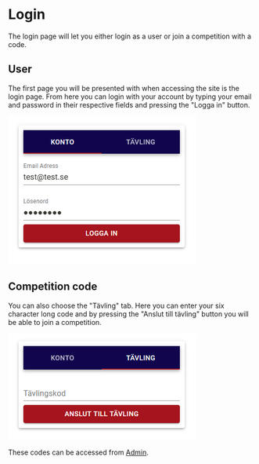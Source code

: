 # Login

The login page will let you either login as a user or join a competition with a code.

## User

The first page you will be presented with when accessing the site is the login page.
From here you can login with your account by typing your email and password in their respective fields and pressing the "Logga in" button.

![Login page](../_static/login.png)

## Competition code

You can also choose the "Tävling" tab.
Here you can enter your six character long code and by pressing the "Anslut till tävling" button you will be able to join a competition.

![Code login page](../_static/logincode.png)

These codes can be accessed from [Admin](admin.md).
